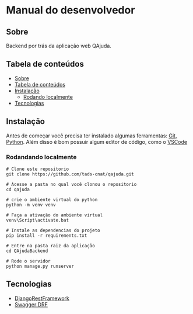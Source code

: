 Manual do desenvolvedor
======================

Sobre
-----

Backend por trás da aplicação web QAjuda.

Tabela de conteúdos
-------------------

   * [Sobre](#sobre)
   * [Tabela de conteúdos](tabela-de-conteudos)
   * [Instalação](#instalação)
      * [Rodando localmente](#rodando-localmente) 
   * [Tecnologias](#tecnologias)


Instalação 
----------

Antes de começar você precisa ter instalado algumas ferramentas:
[Git](https://git-scm.com), [Python](https://python.org/).
Além disso é bom possuir algum editor de código, como o [VSCode](https://code.visualstudio.com/)

### Rodandando localmente

```Command prompt
# Clone este repositorio
git clone https://github.com/tads-cnat/qajuda.git

# Acesse a pasta no qual você clonou o repositorio
cd qajuda

# crie o ambiente virtual do python
python -m venv venv

# Faça a ativação do ambiente virtual
venv\Script\activate.bat

# Instale as dependencias do projeto
pip install -r requirements.txt

# Entre na pasta raiz da aplicação
cd QAjudaBackend

# Rode o servidor 
python manage.py runserver
```

Tecnologias
-----------

- [DjangoRestFramework](https://www.django-rest-framework.org/)
- [Swagger DRF](https://www.django-rest-framework.org/topics/documenting-your-api/)
